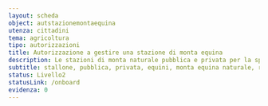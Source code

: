 ```yaml
---
layout: scheda
object: autstazionemontaequina
utenza: cittadini
tema: agricoltura
tipo: autorizzazioni
title: Autorizzazione a gestire una stazione di monta equina
description: Le stazioni di monta naturale pubblica e privata per la specie equina sono soggette ad autorizzazione regionale
subtitle: stallone, pubblica, privata, equini, monta equina naturale, riproduzione animale
status: Livello2
statusLink: /onboard
evidenza: 0
---
```

